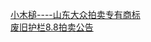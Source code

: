   
[小木槌----山东大众拍卖专有商标](http://www.dianyue.me/archives/707/ub5wji71r4ab85xe/)  
[废旧护栏8.8拍卖公告](http://www.dianyue.me/archives/707/qa01yfzp8j2g04hp/)